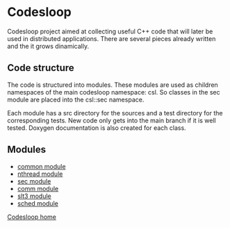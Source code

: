 Codesloop
=========

Codesloop project aimed at collecting useful C++ code that will later be used in distributed applications. There are several pieces already written and the it grows dinamically.

Code structure
--------------
The code is structured into modules. These modules are used as children namespaces of the main codesloop namespace: csl. So classes in the sec module are placed into the csl::sec namespace.

Each module has a src directory for the sources and a test directory for the corresponding tests. New code only gets into the main branch if it is well tested. Doxygen documentation is also created for each class.

Modules
-------

*  [common module](common/)
*  [nthread module](nthread/)
*  [sec module](sec/)
*  [comm module](comm/)
*  [slt3 module](slt3/)
*  [sched module](sched/)

[Codesloop home](http://codesloop.blogspot.com/)
